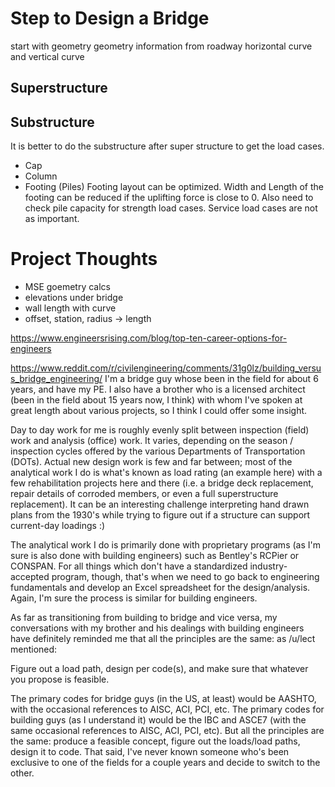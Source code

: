# Step to Design a Bridge
start with geometry
geometry information from roadway
horizontal curve and vertical curve
## Superstructure
## Substructure
It is better to do the substructure after super structure to get the load cases.
- Cap
- Column
- Footing (Piles)
Footing layout can be optimized. Width and Length of the footing can be reduced if the uplifting force is close to 0.
Also need to check pile capacity for strength load cases. Service load cases are not as important.

# Project Thoughts
- MSE goemetry calcs
- elevations under bridge
- wall length with curve
- offset, station, radius -> length


https://www.engineersrising.com/blog/top-ten-career-options-for-engineers

https://www.reddit.com/r/civilengineering/comments/31g0lz/building_versus_bridge_engineering/
I'm a bridge guy whose been in the field for about 6 years, and have my PE. I also have a brother who is a licensed architect (been in the field about 15 years now, I think) with whom I've spoken at great length about various projects, so I think I could offer some insight.

Day to day work for me is roughly evenly split between inspection (field) work and analysis (office) work. It varies, depending on the season / inspection cycles offered by the various Departments of Transportation (DOTs). Actual new design work is few and far between; most of the analytical work I do is what's known as load rating (an example here) with a few rehabilitation projects here and there (i.e. a bridge deck replacement, repair details of corroded members, or even a full superstructure replacement). It can be an interesting challenge interpreting hand drawn plans from the 1930's while trying to figure out if a structure can support current-day loadings :)

The analytical work I do is primarily done with proprietary programs (as I'm sure is also done with building engineers) such as Bentley's RCPier or CONSPAN. For all things which don't have a standardized industry-accepted program, though, that's when we need to go back to engineering fundamentals and develop an Excel spreadsheet for the design/analysis. Again, I'm sure the process is similar for building engineers.

As far as transitioning from building to bridge and vice versa, my conversations with my brother and his dealings with building engineers have definitely reminded me that all the principles are the same: as /u/lect mentioned:

Figure out a load path, design per code(s), and make sure that whatever you propose is feasible.

The primary codes for bridge guys (in the US, at least) would be AASHTO, with the occasional references to AISC, ACI, PCI, etc. The primary codes for building guys (as I understand it) would be the IBC and ASCE7 (with the same occasional references to AISC, ACI, PCI, etc). But all the principles are the same: produce a feasible concept, figure out the loads/load paths, design it to code. That said, I've never known someone who's been exclusive to one of the fields for a couple years and decide to switch to the other.
